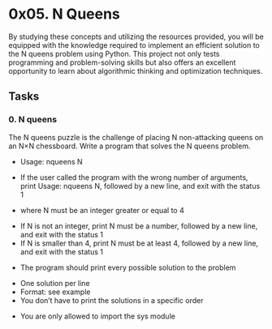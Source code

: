 # 0x05. N Queens
By studying these concepts and utilizing the resources provided, you will be equipped with the knowledge required to implement an efficient solution to the N queens problem using Python. This project not only tests programming and problem-solving skills but also offers an excellent opportunity to learn about algorithmic thinking and optimization techniques.

## Tasks
### 0. N queens
The N queens puzzle is the challenge of placing N non-attacking queens on an N×N chessboard. Write a program that solves the N queens problem.

* Usage: nqueens N
- If the user called the program with the wrong number of arguments, print Usage: nqueens N, followed by a new line, and exit with the status 1
* where N must be an integer greater or equal to 4
- If N is not an integer, print N must be a number, followed by a new line, and exit with the status 1
- If N is smaller than 4, print N must be at least 4, followed by a new line, and exit with the status 1
* The program should print every possible solution to the problem
- One solution per line
- Format: see example
- You don’t have to print the solutions in a specific order
* You are only allowed to import the sys module
